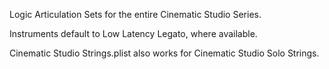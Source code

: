 Logic Articulation Sets for the entire Cinematic Studio Series. 

Instruments default to Low Latency Legato, where available. 

Cinematic Studio Strings.plist also works for Cinematic Studio Solo Strings.
